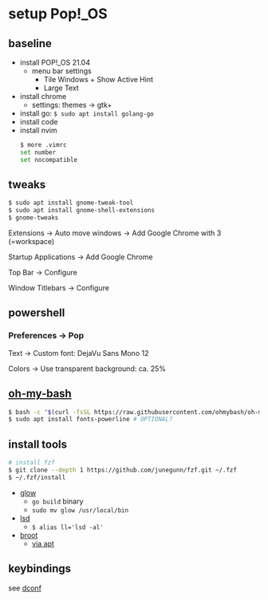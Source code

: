 # setup Pop!_OS

## baseline

- install POP!_OS 21.04
  - menu bar settings
    - Tile Windows + Show Active Hint
    - Large Text
- install chrome
  - settings: themes -> gtk+
- install go: `$ sudo apt install golang-go`
- install code
- install nvim
  ```bash
  $ more .vimrc 
  set number 
  set nocompatible
  ```

## tweaks

```bash
$ sudo apt install gnome-tweak-tool
$ sudo apt install gnome-shell-extensions
$ gnome-tweaks
```

Extensions -> Auto move windows
  -> Add Google Chrome with 3 (=workspace)

Startup Applications
  -> Add Google Chrome

Top Bar
  -> Configure

Window Titlebars
  -> Configure

## powershell

### Preferences -> Pop

Text -> Custom font: DejaVu Sans Mono 12

Colors -> Use transparent background: ca. 25%

## [oh-my-bash](https://github.com/ohmybash/oh-my-bash)

```bash
$ bash -c "$(curl -fsSL https://raw.githubusercontent.com/ohmybash/oh-my-bash/master/tools/install.sh)"
$ sudo apt install fonts-powerline # OPTIONAL?
```

## install tools

```bash as CTRL+R enhancement
# install fzf
$ git clone --depth 1 https://github.com/junegunn/fzf.git ~/.fzf
$ ~/.fzf/install
```

- [glow](https://github.com/charmbracelet/glow)
	- `go build` binary
 	- `sudo mv glow /usr/local/bin`
- [lsd](https://github.com/Peltoche/lsd#installation)
	- `$ alias ll='lsd -al'`
- [broot](https://github.com/Canop/broot)
    - [via apt](https://packages.azlux.fr/)

## keybindings

see [dconf](.config/dconf/user.conf)
